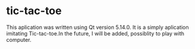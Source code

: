 # tic-tac-toe
This aplication was written using Qt version 5.14.0. It is a simply aplication imitating Tic-tac-toe.In the future,  I will be added,
possiblity to play with computer. 
